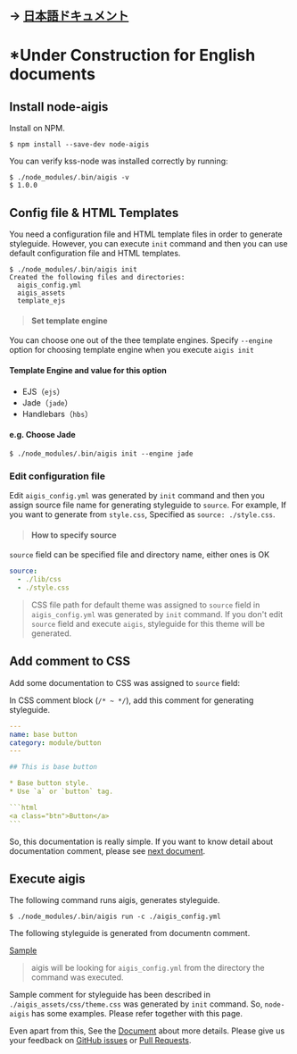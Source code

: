 ## -> [日本語ドキュメント](../jp/)

# *Under Construction for English documents

## Install node-aigis

Install on NPM.

```shell
$ npm install --save-dev node-aigis
```

You can verify kss-node was installed correctly by running:

```shell
$ ./node_modules/.bin/aigis -v
$ 1.0.0
```

## Config file & HTML Templates

You need a configuration file and HTML template files in order to generate styleguide.
However, you can execute `init` command and then you can use default configuration file and HTML templates.

```shell
$ ./node_modules/.bin/aigis init
Created the following files and directories:
  aigis_config.yml
  aigis_assets
  template_ejs
```


> #### Set template engine
You can choose one out of the thee template engines. Specify `--engine` option for choosing template engine when you execute `aigis init`
#### Template Engine and value for this option
* EJS（`ejs`）
* Jade（`jade`）
* Handlebars（`hbs`）
>
#### e.g. Choose Jade
```shell
$ ./node_modules/.bin/aigis init --engine jade
```

### Edit configuration file

Edit `aigis_config.yml` was generated by `init` command and then you assign source file name for generating styleguide to `source`.
For example, If you want to generate from `style.css`, Specified as `source: ./style.css`.

> #### How to specify source
`source` field can be specified file and directory name, either ones is OK
```yaml
source:
  - ./lib/css
  - ./style.css
```


> CSS file path for default theme was assigned to `source` field in `aigis_config.yml` was generated by `init` command. If you don't edit `source` field and execute `aigis`, styleguide for this theme will be generated.

## Add comment to CSS

Add some documentation to CSS was assigned to `source` field:

In CSS comment block (<code>&#047;&#042; ~ &#042;&#047;</code>), add this comment for generating styleguide.

````yaml
---
name: base button
category: module/button
---

## This is base button

* Base button style.
* Use `a` or `button` tag.

```html
<a class="btn">Button</a>
```
````

So, this documentation is really simple. If you want to know detail about documentation comment, please see [next document]().


## Execute aigis

The following command runs aigis, generates styleguide.

```shell
$ ./node_modules/.bin/aigis run -c ./aigis_config.yml
```

The following styleguide is generated from documentn comment.

<a href="/aigis-docs/doc/doc_assets/sample/styleguide/category/module/button/index.html" target="_blank">Sample</a>

> aigis will be looking for `aigis_config.yml` from the directory the command was executed.

Sample comment for styleguide has been described in `./aigis_assets/css/theme.css` was generated by `init` command.
So, `node-aigis` has some examples. Please refer together with this page.

Even apart from this, See the [Document]() about more details. Please give us your feedback on [GitHub issues]() or [Pull Requests]().
